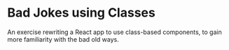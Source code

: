 # Bad Jokes using Classes

An exercise rewriting a React app to use class-based components, to gain more familiarity with the bad old ways.
